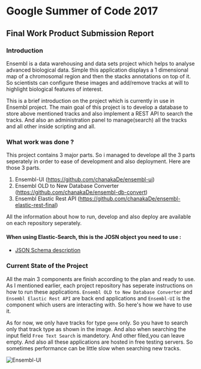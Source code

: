 # Google Summer of Code 2017
## Final Work Product Submission Report

### Introduction

Ensembl is a data warehousing and data sets project which helps to analyse advanced biological data. Simple this application displays a 1 dimensional map of a chromosomal region and then the stacks annotations on top of it. So scientists can configure these images and add/remove tracks at will to highlight biological features of interest.

This is a brief introduction on the project which is currently in use in Ensembl project. The main goal of this project is to develop a database to store above mentioned tracks and also implement a REST API to search the tracks. And also an administration panel to manage(search) all the tracks and all other inside scripting and all.

### What work was done ?

This project contains 3 major parts. So i managed to develope all the 3 parts seperately in order to ease of development and also deployment. Here are those 3 parts.

1. Ensembl-UI (https://github.com/chanakaDe/ensembl-ui)
2. Ensembl OLD to New Database Converter (https://github.com/chanakaDe/ensembl-db-convert)
3. Ensembl Elastic Rest API (https://github.com/chanakaDe/ensembl-elastic-rest-final)

All the information about how to run, develop and also deploy are available on each repository seperately.

#### When using Elastic-Search, this is the JOSN object you need to use : 

- [JSON Schema description](https://github.com/Ensembl/chanaka-gsoc-2017/blob/master/schemas/json_schema.md)

### Current State of the Project

All the main 3 components are finish according to the plan and ready to use. As I mentioned earlier, each project repository has seperate instructions on how to run these applications. `Ensembl OLD to New Database Converter` and `Ensembl Elastic Rest API` are back end applications and `Ensembl-UI` is the component which users are interacting with. So here's how we have to use it.

As for now, we only have tracks for type `gene` only. So you have to search only that track type as shown in the image. And also when searching the input field `Free Text Search` is mandetory. And other filed,you can leave empty. And also all these applications are hosted in free testing servers. So sometimes performance can be little slow when searching new tracks.

![Ensembl-UI](https://github.com/EnsemblGSOC/chanaka-gsoc-2017/blob/master/Ensembl-UI-Demo.png "Ensembl-UI")







